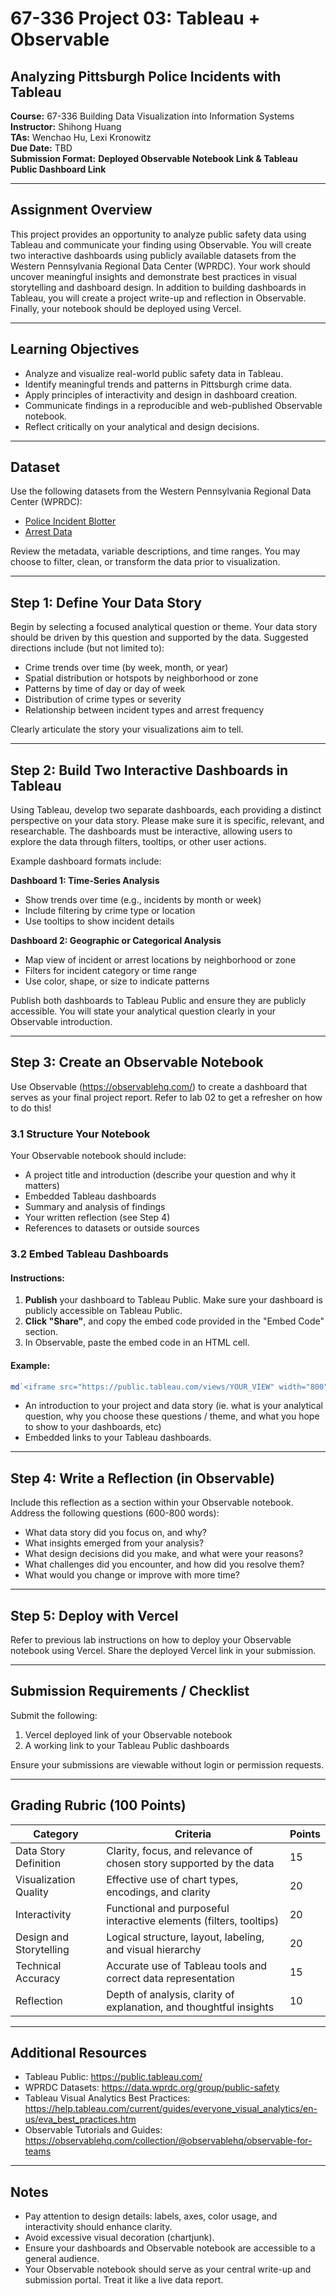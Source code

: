 # 67-336 Project 03: Tableau + Observable

## Analyzing Pittsburgh Police Incidents with Tableau

**Course:** 67-336 Building Data Visualization into Information Systems  
**Instructor:** Shihong Huang  
**TAs:** Wenchao Hu, Lexi Kronowitz  
**Due Date:** TBD  
**Submission Format:** **Deployed Observable Notebook Link & Tableau Public Dashboard Link**

---

## Assignment Overview

This project provides an opportunity to analyze public safety data using Tableau and communicate your finding using Observable. You will create two interactive dashboards using publicly available datasets from the Western Pennsylvania Regional Data Center (WPRDC). Your work should uncover meaningful insights and demonstrate best practices in visual storytelling and dashboard design. In addition to building dashboards in Tableau, you will create a project write-up and reflection in Observable. Finally, your notebook should be deployed using Vercel. 

---

## Learning Objectives

- Analyze and visualize real-world public safety data in Tableau.
- Identify meaningful trends and patterns in Pittsburgh crime data.
- Apply principles of interactivity and design in dashboard creation.
- Communicate findings in a reproducible and web-published Observable notebook.
- Reflect critically on your analytical and design decisions.

---

## Dataset

Use the following datasets from the Western Pennsylvania Regional Data Center (WPRDC):

- [Police Incident Blotter](https://data.wprdc.org/dataset/police-incident-blotter)
- [Arrest Data](https://data.wprdc.org/dataset/arrest-data)

Review the metadata, variable descriptions, and time ranges. You may choose to filter, clean, or transform the data prior to visualization.

---

## Step 1: Define Your Data Story

Begin by selecting a focused analytical question or theme. Your data story should be driven by this question and supported by the data. Suggested directions include (but not limited to):

- Crime trends over time (by week, month, or year)
- Spatial distribution or hotspots by neighborhood or zone
- Patterns by time of day or day of week
- Distribution of crime types or severity
- Relationship between incident types and arrest frequency

Clearly articulate the story your visualizations aim to tell.

---

## Step 2: Build Two Interactive Dashboards in Tableau

Using Tableau, develop two separate dashboards, each providing a distinct perspective on your data story. Please make sure it is specific, relevant, and researchable. The dashboards must be interactive, allowing users to explore the data through filters, tooltips, or other user actions.  

Example dashboard formats include:

**Dashboard 1: Time-Series Analysis**  
- Show trends over time (e.g., incidents by month or week)  
- Include filtering by crime type or location  
- Use tooltips to show incident details  

**Dashboard 2: Geographic or Categorical Analysis**  
- Map view of incident or arrest locations by neighborhood or zone  
- Filters for incident category or time range  
- Use color, shape, or size to indicate patterns  

Publish both dashboards to Tableau Public and ensure they are publicly accessible. You will state your analytical question clearly in your Observable introduction.

---

## **Step 3: Create an Observable Notebook**

Use Observable (https://observablehq.com/) to create a dashboard that serves as your final project report. Refer to lab 02 to get a refresher on how to do this! 

### 3.1 Structure Your Notebook
Your Observable notebook should include:

- A project title and introduction (describe your question and why it matters)
- Embedded Tableau dashboards
- Summary and analysis of findings
- Your written reflection (see Step 4) 
- References to datasets or outside sources

### 3.2 Embed Tableau Dashboards

#### Instructions:
1. **Publish** your dashboard to Tableau Public. Make sure your dashboard is publicly accessible on Tableau Public.
2. **Click "Share"**, and copy the embed code provided in the "Embed Code" section.
3. In Observable, paste the embed code in an HTML cell.

#### Example:
```js
md`<iframe src="https://public.tableau.com/views/YOUR_VIEW" width="800" height="600"></iframe>`
```

- An introduction to your project and data story (ie. what is your analytical question, why you choose these questions / theme, and what you hope to show to your dashboards, etc)
- Embedded links to your Tableau dashboards.

---

## Step 4: Write a Reflection (in Observable)

Include this reflection as a section within your Observable notebook. Address the following questions (600-800 words):
- What data story did you focus on, and why?
- What insights emerged from your analysis?
- What design decisions did you make, and what were your reasons?
- What challenges did you encounter, and how did you resolve them?
- What would you change or improve with more time?

---

## Step 5: Deploy with Vercel 

Refer to previous lab instructions on how to deploy your Observable notebook using Vercel. Share the deployed Vercel link in your submission. 

---

## Submission Requirements / Checklist

Submit the following:

1. Vercel deployed link of your Observable notebook
2. A working link to your Tableau Public dashboards  

Ensure your submissions are viewable without login or permission requests.

---

## Grading Rubric (100 Points)

| Category                 | Criteria                                                               | Points |
|--------------------------|------------------------------------------------------------------------|--------|
| Data Story Definition    | Clarity, focus, and relevance of chosen story supported by the data    | 15     |
| Visualization Quality    | Effective use of chart types, encodings, and clarity                   | 20     |
| Interactivity            | Functional and purposeful interactive elements (filters, tooltips)     | 20     |
| Design and Storytelling  | Logical structure, layout, labeling, and visual hierarchy               | 20     |
| Technical Accuracy       | Accurate use of Tableau tools and correct data representation          | 15     |
| Reflection               | Depth of analysis, clarity of explanation, and thoughtful insights      | 10     |

---
 
## Additional Resources

- Tableau Public: https://public.tableau.com/  
- WPRDC Datasets: https://data.wprdc.org/group/public-safety  
- Tableau Visual Analytics Best Practices: https://help.tableau.com/current/guides/everyone_visual_analytics/en-us/eva_best_practices.htm  
- Observable Tutorials and Guides: https://observablehq.com/collection/@observablehq/observable-for-teams

---

## Notes

- Pay attention to design details: labels, axes, color usage, and interactivity should enhance clarity.
- Avoid excessive visual decoration (chartjunk).
- Ensure your dashboards and Observable notebook are accessible to a general audience.
- Your Observable notebook should serve as your central write-up and submission portal. Treat it like a live data report.

